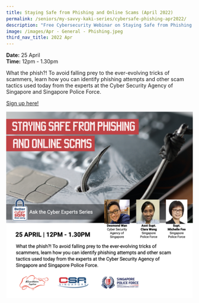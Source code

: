 ```yaml
---
title: Staying Safe from Phishing and Online Scams (April 2022)
permalink: /seniors/my-savvy-kaki-series/cybersafe-phishing-apr2022/
description: "Free Cybersecurity Webinar on Staying Safe from Phishing and Online Scams "
image: /images/Apr - General - Phishing.jpeg
third_nav_title: 2022 Apr
---
```


**Date:** 25 April
<br> **Time:** 12pm - 1.30pm

What the phish?! To avoid falling prey to the ever-evolving tricks of scammers, learn how you can identify phishing attempts and other scam tactics used today from the experts at the Cyber Security Agency of Singapore and Singapore Police Force. 

[Sign up here!](https://go.gov.sg/cybersafe-ss-apr25)

![Free Cybersecurity Webinar on Phishing for Seniors](/images/Apr%20-%20General%20-%20Phishing.jpeg)